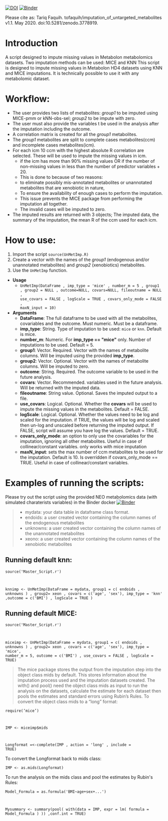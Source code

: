 [![DOI](https://zenodo.org/badge/DOI/10.5281/zenodo.3778919.svg)](https://doi.org/10.5281/zenodo.3778919) [![Binder](https://mybinder.org/badge_logo.svg)](https://mybinder.org/v2/gh/tofaquih/imputation_of_untargeted_metabolites/HEAD?filepath=Example.ipynb)

Please cite as: Tariq Faquih. tofaquih/imputation_of_untargeted_metabolites v1.1. May 2020. doi:10.5281/zenodo.3778919.

# Introduction
A script designed to impute missing values in Metabolon metabolomics datasets. Two imputation methods can be used: MICE and KNN
This script is designed to impute missing values in Metabolon HD4 datasets using KNN and MICE imputations. It is technically possible to use it with any metabolomic dataset.

# Workflow: 
- The user provides two lists of metabolites: *group1* to be imputed using MICE-pmm or kNN-obs-sel; *group2* to be impute with zero.
- The user must also provide the variables t be used in the analysis after the imputation including the outcome.
- A correlation matrix is created for all the *group1* metabolites.
- The *group1* metabolites are split to complete cases metabolites(ccm) and incomplete cases metabolites(icm).
- For each icm 10 ccm with the highest absolute R correlation are selected. These will be used to impute the missing values in icm.
  - if the icm has more than 90% missing values OR if the number of non-missing values in less than the number of predictor variables + 20. 
  - This is done to because of two reasons:
  - to eliminate possibly mis-annotated metabolites or unannotated metabolites that are xenobiotic in nature, 
  - To ensure the availability of enough cases to perform the imputation. 
  - This issue prevents the MICE package from performing the imputation all together.
  - The invalid cases will be imputed to zero.
- The imputed results are returned with 3 objects; The imputed data, the summary of the imputation, the mean R of the ccm used for each icm.

# How to use:
1. Import the script <code>source(UnMetImp.R)</code>
2. Create a vector with the names of the *group1* (endogenous and/or unannotated metabolites) and *group2* (xenobiotics) metabolites.
3. Use the <code>UnMetImp</code> function.
  - **Usage**
    - <code>UnMetImp(DataFrame , 
                    imp_type = 'mice' , 
                    number_m = 5 , 
                    group1 , 
                    group2 = NULL , 
                    outcome=NULL,
                    covars=NULL, 
                    fileoutname = NULL , 
                    use_covars = FALSE , 
                    logScale = TRUE , 
                    covars_only_mode = FALSE ,
                    maxN_input = 10)</code>
  - **Arguments** 
    - **DataFrame**: The full dataframe to be used with all the metabolites, covariables and the outcome. Must numeric. Must be a dataframe.
    - **imp_type**: String. Type of imputation to be used: <code>mice</code> or <code>knn</code>. Default is mice.
    - **number_m**: Numeric. For __imp_type == "mice"__ only. Number of imputations to be used. Default = 5.    
    - **group1**: Vector. Required. Vector with the names of metabolite columns. Will be imputed using the provided __imp_type__.
    - **group2**: Vector. Optional. Vector with the names of metabolite columns. Will be imputed to zero.
    - **outcome**: String. Required. The outcome variable to be used in the future analysis.
    - **covars**: Vector. Recommended. variables used in the future analysis. Will be returned with the imputed data.
    - **fileoutname**: String value. Optional. Saves the imputed output to a file.
    - **use_covars**: Logical. Optional. Whether the __covars__ will be used to impute the missing values in the metabolites. Default = FALSE.
    - **logScale**: Logical. Optional. Whether the values need to be log and scaled for the imputation. if TRUE, the values will be log and scaled then un-log and unscaled before returning the imputed output. If FALSE, script will assume you have log the values. Default = TRUE.
    - **covars_only_mode**: an option to only use the covariables for the imputation, ignoring all other metabolites. Useful in case of collinear/constant variables. only works with mice imputation
    - **maxN_input**: sets the max number of ccm metabolites to be used for the imputation. Default is 10. Is overridden if covars_only_mode == TRUE. Useful in case of collinear/constant variables.
    
# Examples of running the scripts:
Please try out the script using the provided NEO metabolomics data (with simulated charaterists variables) in the Binder docker [![Binder](https://mybinder.org/badge_logo.svg)](https://mybinder.org/v2/gh/tofaquih/imputation_of_untargeted_metabolites/HEAD?filepath=Example.ipynb)

> - mydata: your data table in dataframe class format.
> - endoids: a user created vector containing the column names of the endogenous metabolites 
> - unknowns: a user created vector containing the column names of the unannotated metabolites 
> - xeono: a user created vector containing the column names of the xenobiotic metabolites 

## Running default knn:
  <code>source('Master_Script.r')
  
  knnimp <- UnMetImp(DataFrame = mydata,  group1 = c( endoids , unknowns )  , group2= xeon , covars = c('age', 'sex'), imp_type = 'knn' ,outcome = c('BMI') , logScale = TRUE )</code>

## Running default MICE:

 <code>source('Master_Script.r')
  
 miceimp <- UnMetImp(DataFrame = mydata,  group1 = c( endoids , unknowns )  , group2= xeon , covars = c('age', 'sex'), imp_type = 'mice', number_m = 5, outcome = c('BMI') ,  use_covars = FALSE , logScale = TRUE)</code>
 
> The mice package stores the output from the imputation step into the object class mids by default. This stores information about the imputation process used and the imputation datasets created. The with() and pool() need the object class mids as input to run the analysis on the datasets, calculate the estimate for each dataset then pools the estimates and standard errors using Rubin’s Rules.
To convert the object class mids to a “long” format: 

<code>require(‘mice’) 
  
IMP <- miceimp$mids  

Longformat =<-complete(IMP ,  action = 'long' , include = TRUE)</code>
  
To convert the Longformat back to mids class:

<code>IMP <- as.mids(Longformat)</code>

To run the analysis on the mids class and pool the estimates by Rubin's Rules:

<code>Model_Formula = as.formula('BMI~age+sex+...')
  
 Mysummary <- summary(pool( with(data = IMP,  expr = lm( formula = Model_Formula ) ))  ,conf.int = TRUE) </code>
  
